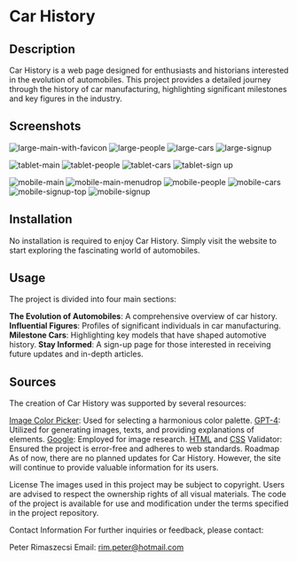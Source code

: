 # Car History
## Description
Car History is a web page designed for enthusiasts and historians interested in the evolution of automobiles. This project provides a detailed journey through the history of car manufacturing, highlighting significant milestones and key figures in the industry.

## Screenshots

![large-main-with-favicon](readme-images/large-main-with-favicon.png)
![large-people](readme-images/large-people.png)
![large-cars](readme-images/large-cars.png)
![large-signup](readme-images/large-signup.png)

![tablet-main](readme-images/tablet-main.png)
![tablet-people](readme-images/tablet-people.png)
![tablet-cars](readme-images/tablet-cars.png)
![tablet-sign up](readme-images/tablet-sign_up.png)

![mobile-main](readme-images/mobile-main.png)
![mobile-main-menudrop](readme-images/mobile-main-menudrop.png)
![mobile-people](readme-images/mobile-people.png)
![mobile-cars](readme-images/mobile-cars.png)
![mobile-signup-top](readme-images/mobile-signup-top.png)
![mobile-signup](readme-images/mobile-signup.png)

## Installation
No installation is required to enjoy Car History. Simply visit the website to start exploring the fascinating world of automobiles.

## Usage
The project is divided into four main sections:

**The Evolution of Automobiles**: A comprehensive overview of car history.
**Influential Figures**: Profiles of significant individuals in car manufacturing.
**Milestone Cars**: Highlighting key models that have shaped automotive history.
**Stay Informed**: A sign-up page for those interested in receiving future updates and in-depth articles.

## Sources

The creation of Car History was supported by several resources:

[Image Color Picker](https://imagecolorpicker.com/): Used for selecting a harmonious color palette. 
[GPT-4](https://chat.openai.com/?model=gpt-4): Utilized for generating images, texts, and providing explanations of elements.
[Google](www.google.com): Employed for image research.
[HTML](https://validator.w3.org/) and [CSS](https://jigsaw.w3.org/css-validator/) Validator: Ensured the project is error-free and adheres to web standards.
Roadmap
As of now, there are no planned updates for Car History. However, the site will continue to provide valuable information for its users.

License
The images used in this project may be subject to copyright. Users are advised to respect the ownership rights of all visual materials. The code of the project is available for use and modification under the terms specified in the project repository.

Contact Information
For further inquiries or feedback, please contact:

Peter Rimaszecsi
Email: rim.peter@hotmail.com



